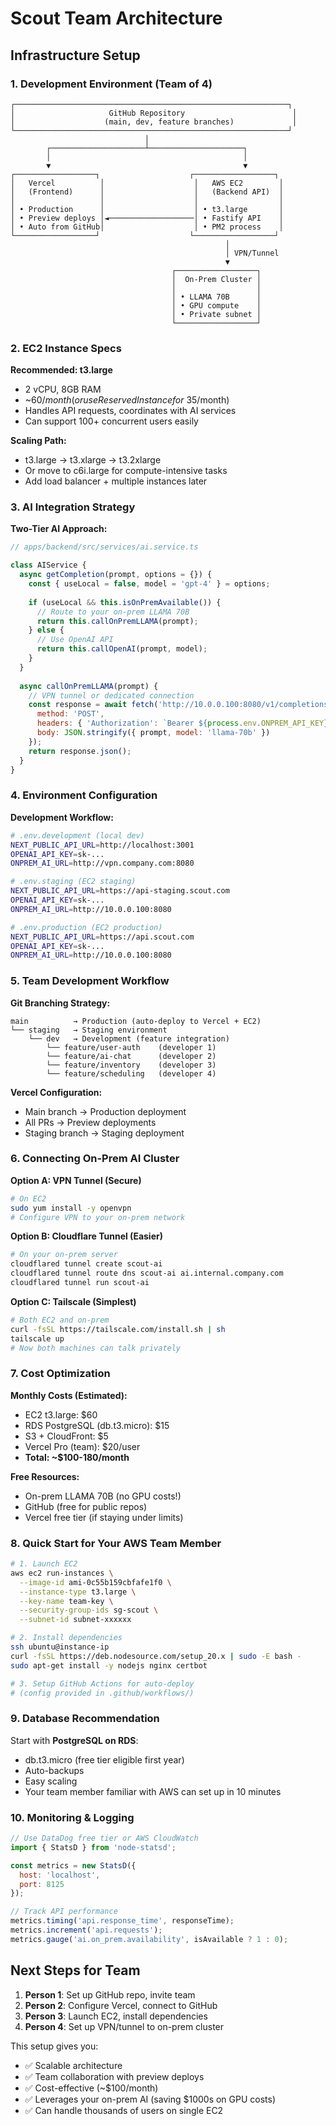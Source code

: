 # Scout Team Architecture

## Infrastructure Setup

### 1. Development Environment (Team of 4)

```
┌─────────────────────────────────────────────────────────────┐
│                     GitHub Repository                        │
│                    (main, dev, feature branches)             │
└─────────────────────────────────────────────────────────────┘
                              │
        ┌─────────────────────┴─────────────────────┐
        │                                           │
        ▼                                           ▼
┌──────────────────┐                    ┌──────────────────┐
│   Vercel          │                    │   AWS EC2        │
│   (Frontend)      │                    │   (Backend API)  │
│                   │                    │                  │
│ • Production      │                    │ • t3.large       │
│ • Preview deploys │◄───────────────────│ • Fastify API    │
│ • Auto from GitHub│                    │ • PM2 process    │
└──────────────────┘                    └──────────────────┘
                                                │
                                                │ VPN/Tunnel
                                                ▼
                                    ┌──────────────────┐
                                    │  On-Prem Cluster │
                                    │                  │
                                    │ • LLAMA 70B      │
                                    │ • GPU compute    │
                                    │ • Private subnet │
                                    └──────────────────┘
```

### 2. EC2 Instance Specs

**Recommended: t3.large**
- 2 vCPU, 8GB RAM
- ~$60/month (or use Reserved Instance for ~$35/month)
- Handles API requests, coordinates with AI services
- Can support 100+ concurrent users easily

**Scaling Path:**
- t3.large → t3.xlarge → t3.2xlarge
- Or move to c6i.large for compute-intensive tasks
- Add load balancer + multiple instances later

### 3. AI Integration Strategy

**Two-Tier AI Approach:**

```javascript
// apps/backend/src/services/ai.service.ts

class AIService {
  async getCompletion(prompt, options = {}) {
    const { useLocal = false, model = 'gpt-4' } = options;
    
    if (useLocal && this.isOnPremAvailable()) {
      // Route to your on-prem LLAMA 70B
      return this.callOnPremLLAMA(prompt);
    } else {
      // Use OpenAI API
      return this.callOpenAI(prompt, model);
    }
  }
  
  async callOnPremLLAMA(prompt) {
    // VPN tunnel or dedicated connection
    const response = await fetch('http://10.0.0.100:8080/v1/completions', {
      method: 'POST',
      headers: { 'Authorization': `Bearer ${process.env.ONPREM_API_KEY}` },
      body: JSON.stringify({ prompt, model: 'llama-70b' })
    });
    return response.json();
  }
}
```

### 4. Environment Configuration

**Development Workflow:**

```bash
# .env.development (local dev)
NEXT_PUBLIC_API_URL=http://localhost:3001
OPENAI_API_KEY=sk-...
ONPREM_AI_URL=http://vpn.company.com:8080

# .env.staging (EC2 staging)
NEXT_PUBLIC_API_URL=https://api-staging.scout.com
OPENAI_API_KEY=sk-...
ONPREM_AI_URL=http://10.0.0.100:8080

# .env.production (EC2 production)
NEXT_PUBLIC_API_URL=https://api.scout.com
OPENAI_API_KEY=sk-...
ONPREM_AI_URL=http://10.0.0.100:8080
```

### 5. Team Development Workflow

**Git Branching Strategy:**
```
main          → Production (auto-deploy to Vercel + EC2)
└── staging   → Staging environment
    └── dev   → Development (feature integration)
        └── feature/user-auth    (developer 1)
        └── feature/ai-chat      (developer 2)
        └── feature/inventory    (developer 3)
        └── feature/scheduling   (developer 4)
```

**Vercel Configuration:**
- Main branch → Production deployment
- All PRs → Preview deployments
- Staging branch → Staging deployment

### 6. Connecting On-Prem AI Cluster

**Option A: VPN Tunnel (Secure)**
```bash
# On EC2
sudo yum install -y openvpn
# Configure VPN to your on-prem network
```

**Option B: Cloudflare Tunnel (Easier)**
```bash
# On your on-prem server
cloudflared tunnel create scout-ai
cloudflared tunnel route dns scout-ai ai.internal.company.com
cloudflared tunnel run scout-ai
```

**Option C: Tailscale (Simplest)**
```bash
# Both EC2 and on-prem
curl -fsSL https://tailscale.com/install.sh | sh
tailscale up
# Now both machines can talk privately
```

### 7. Cost Optimization

**Monthly Costs (Estimated):**
- EC2 t3.large: $60
- RDS PostgreSQL (db.t3.micro): $15
- S3 + CloudFront: $5
- Vercel Pro (team): $20/user
- **Total: ~$100-180/month**

**Free Resources:**
- On-prem LLAMA 70B (no GPU costs!)
- GitHub (free for public repos)
- Vercel free tier (if staying under limits)

### 8. Quick Start for Your AWS Team Member

```bash
# 1. Launch EC2
aws ec2 run-instances \
  --image-id ami-0c55b159cbfafe1f0 \
  --instance-type t3.large \
  --key-name team-key \
  --security-group-ids sg-scout \
  --subnet-id subnet-xxxxxx

# 2. Install dependencies
ssh ubuntu@instance-ip
curl -fsSL https://deb.nodesource.com/setup_20.x | sudo -E bash -
sudo apt-get install -y nodejs nginx certbot

# 3. Setup GitHub Actions for auto-deploy
# (config provided in .github/workflows/)
```

### 9. Database Recommendation

Start with **PostgreSQL on RDS**:
- db.t3.micro (free tier eligible first year)
- Auto-backups
- Easy scaling
- Your team member familiar with AWS can set up in 10 minutes

### 10. Monitoring & Logging

```javascript
// Use DataDog free tier or AWS CloudWatch
import { StatsD } from 'node-statsd';

const metrics = new StatsD({
  host: 'localhost',
  port: 8125
});

// Track API performance
metrics.timing('api.response_time', responseTime);
metrics.increment('api.requests');
metrics.gauge('ai.on_prem.availability', isAvailable ? 1 : 0);
```

## Next Steps for Team

1. **Person 1**: Set up GitHub repo, invite team
2. **Person 2**: Configure Vercel, connect to GitHub  
3. **Person 3**: Launch EC2, install dependencies
4. **Person 4**: Set up VPN/tunnel to on-prem cluster

This setup gives you:
- ✅ Scalable architecture
- ✅ Team collaboration with preview deploys
- ✅ Cost-effective (~$100/month)
- ✅ Leverages your on-prem AI (saving $1000s on GPU costs)
- ✅ Can handle thousands of users on single EC2